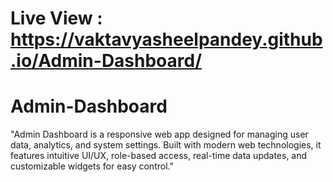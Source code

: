 # Live View : https://vaktavyasheelpandey.github.io/Admin-Dashboard/
# Admin-Dashboard
"Admin Dashboard is a responsive web app designed for managing user data, analytics, and system settings. Built with modern web technologies, it features intuitive UI/UX, role-based access, real-time data updates, and customizable widgets for easy control."
